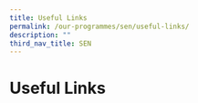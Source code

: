 ```yaml
---
title: Useful Links
permalink: /our-programmes/sen/useful-links/
description: ""
third_nav_title: SEN
---
```

# **Useful Links**
